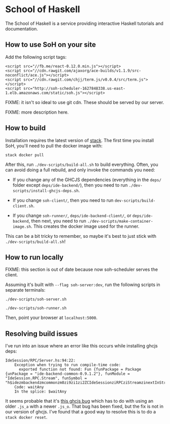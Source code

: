 School of Haskell
=================

The School of Haskell is a service providing interactive Haskell
tutorials and documentation.

How to use SoH on your site
---------------------------

Add the following script tags:

    <script src="//fb.me/react-0.12.0.min.js"></script>
    <script src="//cdn.rawgit.com/ajaxorg/ace-builds/v1.1.9/src-noconflict/ace.js"></script>
    <script src="//cdn.rawgit.com/chjj/term.js/v0.0.4/src/term.js"></script>
    <script src="http://soh-scheduler-1627848338.us-east-1.elb.amazonaws.com/static/soh.js"></script>

FIXME: it isn't so ideal to use git cdn.  These should be served by
our server.

FIXME: more description here.

How to build
------------

Installation requires the latest version of
[stack](https://github.com/commercialhaskell/stack).  The first time
you install SoH, you'll need to pull the docker image with:

```
stack docker pull
```

After this, run `./dev-scripts/build-all.sh` to build everything.
Often, you can avoid doing a full rebuild, and only invoke the
commands you need:

* If you change any of the GHCJS dependencies (everything in the
  `deps/` folder except `deps/ide-backend/`), then you need to run
  `./dev-scripts/install-ghcjs-deps.sh`.

* If you change `soh-client/`, then you need to run
  `dev-scripts/build-client.sh`.

* If you change `soh-runner/`, `deps/ide-backend-client/`, or
  `deps/ide-backend`, then next, you need to run
  `./dev-scripts/make-container-image.sh`.  This creates the docker
  image used for the runner.

This can be a bit tricky to remember, so maybe it's best to just stick
with `./dev-scripts/build-all.sh`!

How to run locally
------------------

FIXME: this section is out of date because now soh-scheduler serves
the client.

Assuming it's built with `--flag soh-server:dev`, run the
following scripts in separate terminals:

```
./dev-scripts/soh-server.sh
```

```
./dev-scripts/soh-runner.sh
```

Then, point your browser at `localhost:5000`.

Resolving build issues
----------------------

I've run into an issue where an error like this occurs while
installing ghcjs deps:

```
IdeSession/RPC/Server.hs:94:22:
    Exception when trying to run compile-time code:
      exported function not found: Fun {funPackage = Package {unPackage = "ide-backend-common-0.9.1.2"}, funModule = "IdeSession.RPC.Stream", funSymbol = "h$idezmbackendzmcommonzm0zi9zi1zi2ZCIdeSessionziRPCziStreamzinextInStream2"}
    Code: waitAny
    In the splice: $waitAny
```

It seems probable that it's
[this ghcjs bug](https://github.com/ghcjs/ghcjs/issues/349) which has
to do with using an older `.js_a` with a newer `.js_o`.  That bug has
been fixed, but the fix is not in our version of ghcjs.  I've found
that a good way to resolve this is to do a `stack docker reset`.
